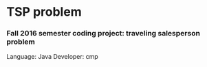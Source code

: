 # TSP problem

### Fall 2016 semester coding project: traveling salesperson problem

Language: Java
Developer: cmp
